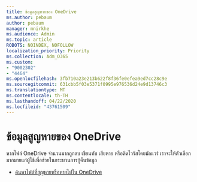 ```yaml
---
title: ข้อมูลสูญหายของ OneDrive
ms.author: pebaum
author: pebaum
manager: mnirkhe
ms.audience: Admin
ms.topic: article
ROBOTS: NOINDEX, NOFOLLOW
localization_priority: Priority
ms.collection: Adm_O365
ms.custom:
- "9002302"
- "4464"
ms.openlocfilehash: 3fb710a23e213b622f8f36fe0efea9ed7cc28c9e
ms.sourcegitcommit: 631cbb5f03e5371f0995e976536d24e9d13746c3
ms.translationtype: MT
ms.contentlocale: th-TH
ms.lasthandoff: 04/22/2020
ms.locfileid: "43761509"
---
```

# <a name="onedrive-is-missing-data"></a>ข้อมูลสูญหายของ OneDrive

หากไฟล์ OneDrive จํานวนมากถูกลบ เขียนทับ เสียหาย หรือติดไวรัสโดยมัลแวร์ เราจะให้ตัวเลือกมากมายแก่ผู้ใช้เพื่อช่วยในกระบวนการกู้คืนข้อมูล

- [ค้นหาไฟล์ที่สูญหายหรือหายไปใน OneDrive](https://go.microsoft.com/fwlink/?linkid=2125166)
